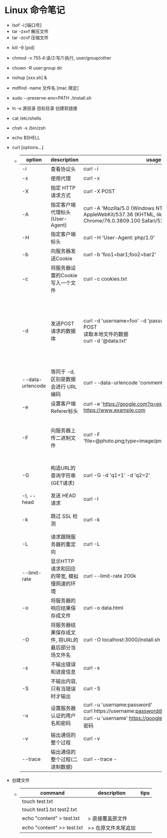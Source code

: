 # Linux 命令笔记

- lsof -i:[端口号]
- tar -zxvf 解压文件
- tar -zcvf 压缩文件

* kill -9 [pid]

* chmod -v 755 4:读/2:写/1:执行, user/group/other

* chown -R user:group dir

* nohup [xxx.sh] &

* mdfind -name 文件名 [mac 限定]

* sudo --preserve-env=PATH ./install.sh

* ln -s 源目录 目标目录 创建软链接

* cat /etc/shells

* chsh -s /bin/zsh

* echo $SHELL

* curl [options...] <url>

  * | option           | description                                       | usage                                                        | tips                                                         |
    | ---------------- | ------------------------------------------------- | ------------------------------------------------------------ | ------------------------------------------------------------ |
    | -i               | 查看协议头                                        | curl -i <url>                                                |                                                              |
    | -x               | 使用代理                                          | curl -x <proxy url> <taget url>                              |                                                              |
    | -X               | 指定 HTTP 请求方式                                | curl -X POST <url>                                           |                                                              |
    | -A               | 指定客户端代理标头(User-Agent)                    | curl -A 'Mozilla/5.0 (Windows NT 10.0; Win64; x64) AppleWebKit/537.36 (KHTML, like Gecko) Chrome/76.0.3809.100 Safari/537.36' <url> |                                                              |
    | -H               | 指定客户端标头                                    | curl -H 'User-Agent: php/1.0' <url>                          |                                                              |
    | -b               | 向服务器发送Cookie                                | curl -b 'foo1=bar1;foo2=bar2' <url>                          |                                                              |
    | -c               | 将服务器设置的Cookie写入一个文件                  | curl -c cookies.txt <url>                                    |                                                              |
    | -d               | 发送POST请求的数据体                              | curl -d 'username=foo' -d 'password=foo&code=001' -X POST  <url><br />读取本地文件的数据<br />curl -d '@data.txt' <url> | -d 会自动在标头加上 Content-Type: application/x-www-form-urlencoded, 并将请求转换为 POST 方法, 可以省略 -X POST |
    | --data-urlencode | 等同于 -d, 区别是数据会进行 URL 编码              | curl --data-urlencode 'comment=i have space' <url>           |                                                              |
    | -e               | 设置客户端Referer标头                             | curl -e 'https://google.com?q=exampl' https://www.example.com |                                                              |
    | -F               | 向服务器上传二进制文件                            | curl -F 'file=@photo.png;type=image/png;filename=newname.png' <url> | 标头会加上 Content-Type: multipart/form-data, 将 photo.png 作为 file 字段上传 |
    | -G               | 构造URL的查询字符串(GET请求)                      | curl -G -d 'q1=1' -d 'q2=2' <url>                            | url?q1=1&q2=2, 省略 -G 会变是 POST 请求                      |
    | -I, --head       | 发送 HEAD 请求                                    | curl -I <url>                                                |                                                              |
    | -k               | 跳过 SSL 检测                                     | curl -k <url>                                                | 不检查服务器的 SSL 证书是否正确                              |
    | -L               | 请求跟随服务器的重定向                            | curl -L <url>                                                | curl 默认不跟随重定向                                        |
    | --limit-rate     | 显示HTTP请求和回应的带宽, 模拟慢网速的环境        | curl --limit-rate 200k <url>                                 |                                                              |
    | -o               | 将服务器的响应结果保存成文件                      | curl -o data.html <url>                                      |                                                              |
    | -O               | 将服务器结果保存成文件, 将URL的最后部分当场文件名 | curl -O localhost:3000/install.sh                            |                                                              |
    | -s               | 不输出错误和进度信息                              | curl -s <url>                                                |                                                              |
    | -S               | 不输出内容, 只有当错误时才输出                    | curl -S <url>                                                |                                                              |
    | -u               | 设置服务器认证的用户名和密码                      | curl -u 'username:password' <url><br />curl https://username:password@google.com/login<br />curl -u 'username' https://google.com/login 会提示用户输入密码 |                                                              |
    | -v               | 输出通信的整个过程                                | curl -v <url>                                                |                                                              |
    | --trace          | 输出通信的整个过程(二进制数据)                    | curl --trace - <url>                                         |                                                              |

* 创建文件

  * | command                    | description         | tips |
    | -------------------------- | ------------------- | ---- |
    | touch test.txt             |                     |      |
    | touch test1.txt test2.txt  |                     |      |
    | echo "content" > test.txt  | > 直接覆盖原文件    |      |
    | echo "content" >> test.txt | >> 在原文件末尾追加 |      |

    